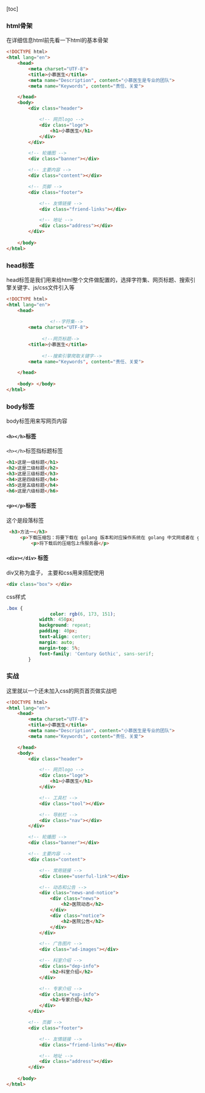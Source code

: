 [toc]



### html骨架

在详细信息html前先看一下html的基本骨架

```html
<!DOCTYPE html>
<html lang="en">
    <head>
        <meta charset="UTF-8">
        <title>小慕医生</title>
        <meta name="Description", content="小慕医生是专业的团队">
        <meta name="Keywords", content="责任、关爱">

    </head>
    <body>
        <div class="header">

            <!-- 网页logo -->
            <div class="loge">
                <h1>小慕医生</h1>
            </div>
        </div>

        <!-- 轮播图 -->
        <div class="banner"></div>

        <!-- 主要内容 -->
        <div class="content"></div>

        <!-- 页脚 -->
        <div class="footer">

            <!-- 友情链接 -->
            <div class="friend-links"></div>

            <!-- 地址 -->
            <div class="address"></div>
        </div>
        
    </body>
</html>
```



### head标签

head标签是我们用来给html整个文件做配置的，选择字符集、网页标题、搜索引擎关键字、js/css文件引入等

```html
<!DOCTYPE html>
<html lang="en">
    <head>
      
				<!--字符集-->
        <meta charset="UTF-8">
      
     		 <!--网页标题-->
        <title>小慕医生</title>
      
   			 <!--搜索引擎爬取关键字-->
        <meta name="Keywords", content="责任、关爱">

    </head>
  
    <body> </body>
</html>
```



### body标签

body标签用来写网页内容



#### ```<h></h>```标签

```<h></h>```标签指标题标签

```html
<h1>这是一级标题</h1>
<h2>这是二级标题</h2>
<h3>这是三级标题</h3>
<h4>这是四级标题</h4>
<h5>这是五级标题</h4>
<h6>这是六级标题</h6>
```



#### ```<p></p>```标签

这个是段落标签

```html
 <h3>方法一</h3>
     <p>下载压缩包：将要下载在 golang 版本和对应操作系统在 golang 中文网或者在 golang 官方下载到本地。</p>
		 <p>将下载后的压缩包上传服务器</p>
```



#### ```<div></div>``` 标签

div又称为盒子， 主要和css用来搭配使用

````html
<div class="box"> </div>
````

css样式

```css
.box {
         		color: rgb(6, 173, 151);
            width: 450px;
            background: repeat;
            padding: 40px;
            text-align: center;
            margin: auto;
            margin-top: 5%;
            font-family: 'Century Gothic', sans-serif;
        }
```





### 实战

这里就以一个还未加入css的网页首页做实战吧

```html
<!DOCTYPE html>
<html lang="en">
    <head>
        <meta charset="UTF-8">
        <title>小慕医生</title>
        <meta name="Description", content="小慕医生是专业的团队">
        <meta name="Keywords", content="责任、关爱">

    </head>
    <body>
        <div class="header">

            <!-- 网页logo -->
            <div class="loge">
                <h1>小慕医生</h1>
            </div>

            <!-- 工具栏 -->
            <div class="tool"></div>

            <!-- 导航栏 -->
            <div class="nav"></div>
        </div>

        <!-- 轮播图 -->
        <div class="banner"></div>

        <!-- 主要内容 -->
        <div class="content">

            <!-- 常用链接 -->
            <div clasee="userful-link"></div>

            <!-- 动态和公告 -->
            <div class="news-and-notice">
                <div class="news">
                    <h2>医院动态</h2>
                </div>
                <div class="notice">
                    <h2>医院公告</h2>
                </div>
            </div>

            <!-- 广告图片 -->
            <div class="ad-images"></div>

            <!-- 科室介绍 -->
            <div class="dep-info">
                <h2>科室介绍</h2>
            </div>

            <!-- 专家介绍 -->
            <div class="exp-info">
                <h2>专家介绍</h2>
            </div>
        </div>

        <!-- 页脚 -->
        <div class="footer">

            <!-- 友情链接 -->
            <div class="friend-links"></div>

            <!-- 地址 -->
            <div class="address"></div>
        </div>
        
    </body>
</html>
```










